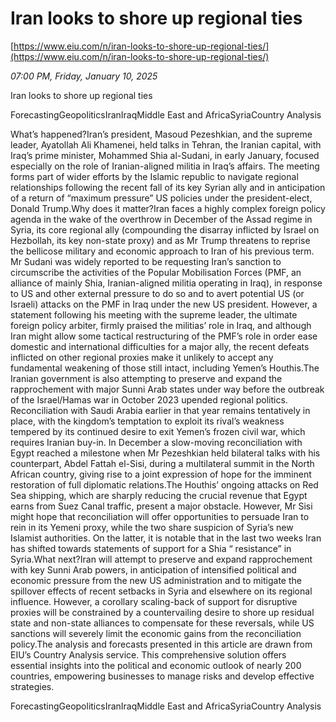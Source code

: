 # Iran looks to shore up regional ties

[https://www.eiu.com/n/iran-looks-to-shore-up-regional-ties/](https://www.eiu.com/n/iran-looks-to-shore-up-regional-ties/)

*07:00 PM, Friday, January 10, 2025*

Iran looks to shore up regional ties

ForecastingGeopoliticsIranIraqMiddle East and AfricaSyriaCountry Analysis

What’s happened?Iran’s president, Masoud Pezeshkian, and the supreme leader, Ayatollah Ali Khamenei, held talks in Tehran, the Iranian capital, with Iraq’s prime minister, Mohammed Shia al-Sudani, in early January, focused especially on the role of Iranian-aligned militia in Iraq’s affairs. The meeting forms part of wider efforts by the Islamic republic to navigate regional relationships following the recent fall of its key Syrian ally and in anticipation of a return of “maximum pressure” US policies under the president-elect, Donald Trump.Why does it matter?Iran faces a highly complex foreign policy agenda in the wake of the overthrow in December of the Assad regime in Syria, its core regional ally (compounding the disarray inflicted by Israel on Hezbollah, its key non-state proxy) and as Mr Trump threatens to reprise the bellicose military and economic approach to Iran of his previous term. Mr Sudani was widely reported to be requesting Iran’s sanction to circumscribe the activities of the Popular Mobilisation Forces (PMF, an alliance of mainly Shia, Iranian-aligned militia operating in Iraq), in response to US and other external pressure to do so and to avert potential US (or Israeli) attacks on the PMF in Iraq under the new US president. However, a statement following his meeting with the supreme leader, the ultimate foreign policy arbiter, firmly praised the militias’ role in Iraq, and although Iran might allow some tactical restructuring of the PMF’s role in order ease domestic and international difficulties for a major ally, the recent defeats inflicted on other regional proxies make it unlikely to accept any fundamental weakening of those still intact, including Yemen’s Houthis.The Iranian government is also attempting to preserve and expand the rapprochement with major Sunni Arab states under way before the outbreak of the Israel/Hamas war in October 2023 upended regional politics. Reconciliation with Saudi Arabia earlier in that year remains tentatively in place, with the kingdom’s temptation to exploit its rival’s weakness tempered by its continued desire to exit Yemen’s frozen civil war, which requires Iranian buy-in. In December a slow-moving reconciliation with Egypt reached a milestone when Mr Pezeshkian held bilateral talks with his counterpart, Abdel Fattah el-Sisi, during a multilateral summit in the North African country, giving rise to a joint expression of hope for the imminent restoration of full diplomatic relations.The Houthis’ ongoing attacks on Red Sea shipping, which are sharply reducing the crucial revenue that Egypt earns from Suez Canal traffic, present a major obstacle. However, Mr Sisi might hope that reconciliation will offer opportunities to persuade Iran to rein in its Yemeni proxy, while the two share suspicion of Syria’s new Islamist authorities. On the latter, it is notable that in the last two weeks Iran has shifted towards statements of support for a Shia “ resistance” in Syria.What next?Iran will attempt to preserve and expand rapprochement with key Sunni Arab powers, in anticipation of intensified political and economic pressure from the new US administration and to mitigate the spillover effects of recent setbacks in Syria and elsewhere on its regional influence. However, a corollary scaling-back of support for disruptive proxies will be constrained by a countervailing desire to shore up residual state and non-state alliances to compensate for these reversals, while US sanctions will severely limit the economic gains from the reconciliation policy.The analysis and forecasts presented in this article are drawn from EIU’s Country Analysis service. This comprehensive solution offers essential insights into the political and economic outlook of nearly 200 countries, empowering businesses to manage risks and develop effective strategies.

ForecastingGeopoliticsIranIraqMiddle East and AfricaSyriaCountry Analysis

